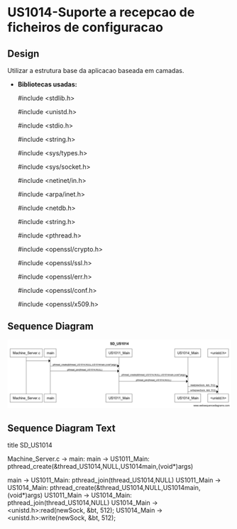 # US1014-Suporte a recepcao de ficheiros de configuracao

## Design

Utilizar a estrutura base da aplicacao baseada em camadas.

- **Bibliotecas usadas:** 

  \#include <stdlib.h>
  
  \#include <unistd.h>
  
  \#include <stdio.h>
  
  \#include <string.h>
  
  \#include <sys/types.h>

  \#include <sys/socket.h>
  
  \#include <netinet/in.h>
  
  \#include <arpa/inet.h>
  
  \#include <netdb.h>
  
  \#include <string.h>
  
  \#include <pthread.h>
  
  \#include <openssl/crypto.h>
  
  \#include <openssl/ssl.h>
  
  \#include <openssl/err.h>
  
  \#include <openssl/conf.h>
  
  \#include <openssl/x509.h>

## Sequence Diagram 

![SD_US1014](.\SD_US1014.png)

## Sequence Diagram Text

title SD_US1014

Machine_Server.c -> main:
main -> US1011_Main: pthread_create(&thread_US1014,NULL,US1014main,(void*)args)

main -> US1011_Main: pthread_join(thread_US1014,NULL)
US1011_Main -> US1014_Main: pthread_create(&thread_US1014,NULL,US1014main,(void*)args)
US1011_Main -> US1014_Main: pthread_join(thread_US1014,NULL)
US1014_Main -> <unistd.h>:read(newSock, &bt, 512);
US1014_Main -> <unistd.h>:write(newSock, &bt, 512);